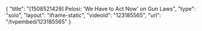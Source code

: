 {
    "title": "[1508521429] Pelosi: 'We Have to Act Now' on Gun Laws",
    "type": "solo",
    "layout": "iframe-static",
    "videoId": "123185565",
    "url": "\/tvpembed\/123185565"
}